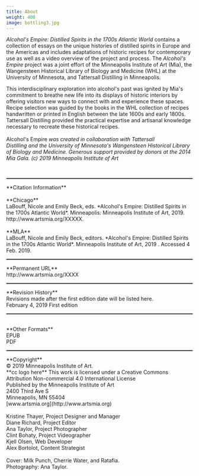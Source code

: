 ```yaml
---
title: About
weight: 400
image: bottling3.jpg
---
```


*Alcohol's Empire: Distilled Spirits in the 1700s Atlantic World*
contains a collection of essays on the unique histories of distilled
spirits in Europe and the Americas and includes adaptations of historic
recipes for contemporary use as well as a video overview of the project
and process. The *Alcohol's Empire* project was a joint effort of the
Minneapolis Institute of Art (Mia), the Wangensteen Historical Library
of Biology and Medicine (WHL) at the University of Minnesota, and Tattersall
Distilling in Minneapolis.

This interdisciplinary exploration into alcohol's past was ignited by
Mia's commitment to breathe new life into its displays of historic
interiors by offering visitors new ways to connect with and experience
these spaces. Recipe selection was guided by the books in the
WHL collection of recipes handwritten or
printed in English between the late 1600s and early 1800s. Tattersall
Distilling provided the practical expertise and artisanal knowledge
necessary to recreate these
historical recipes.
<br>
<br>
Alcohol's Empire *was created in collaboration with Tattersall
Distilling and the University of Minnesota's Wangensteen Historical
Library of Biology and Medicine. Generous support provided by donors at
the 2014 Mia Gala. (c) 2019 Minneapolis Institute of Art*
<br>

<br>
<hr style="border: .25px solid gray;" />
**Citation Information**<br>
<br>
**Chicago**
<br>
LaBouff, Nicole and Emily Beck, eds. *Alcohol's Empire: Distilled
Spirits in the 1700s Atlantic World*. Minneapolis: Minneapolis Institute
of Art, 2019. http://www.artsmia.org/XXXXX.
<br>
<br>
**MLA**
<br>
LaBouff, Nicole and Emily Beck, editors. *Alcohol's Empire: Distilled
Spirits in the 1700s Atlantic World*. Minneapolis Institute of Art, 2019
<http://www.artsmia.org/XXXXX>. Accessed 4 Feb. 2019.

<hr style="border: .25px solid gray;" />
**Permanent URL**
<br>
http://www.artsmia.org/XXXX


<hr style="border: .25px solid gray;" />
**Revision History**
<br>Revisions made after the first edition date will be listed here.
<br>
February 4, 2019
First edition
<br>
<hr style="border: .25px solid gray;" />
<br>
**Other Formats**<br>
EPUB
<br>
PDF
<br>
<hr style="border: .25px solid gray;" />
**Copyright**
<br>
© 2019 Minneapolis Institute of Art.
<br>
**cc logo here**
This work is licensed under a Creative Commons Attribution
Non-commercial 4.0 International License
<br>
Published by the Minneapolis Institute of Art
<br>
2400 Third Ave S
<br>
Minneapolis, MN 55404
<br>
[www.artsmia.org](http://www.artsmia.org)
<br>
<br>
Kristine Thayer, Project Designer and Manager
<br>
Diane Richard, Project Editor
<br>
Ana Taylor, Project Photographer
<br>
Clint Bohaty, Project Videographer
<br>
Kjell Olsen, Web Developer
<br>
Alex Bortolot, Content Strategist
<br>
<br>
Cover: Milk Punch, Cherrie Water, and Ratafia.
<br>
Photography: Ana
Taylor.
